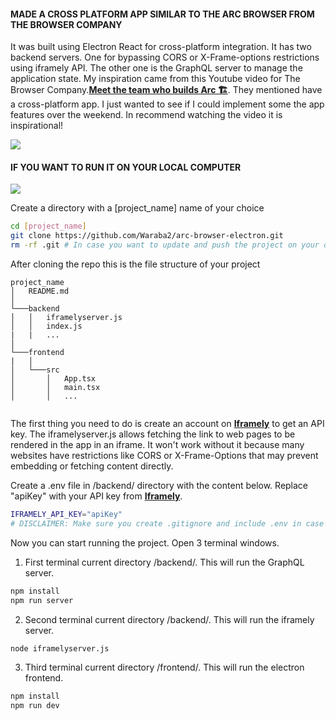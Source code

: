 #### MADE A CROSS PLATFORM APP SIMILAR TO THE ARC BROWSER FROM THE BROWSER COMPANY
It was built using Electron React for cross-platform integration. It has two backend servers. One 
for bypassing CORS or X-Frame-options restrictions using iframely API. The other one is the GraphQL
server to manage the application state. My inspiration came from this Youtube video for The 
Browser Company.**[Meet the team who builds Arc 🏗️](https://www.youtube.com/watch?v=JcnDHK_Lqlc)**.
They mentioned have a cross-platform app. I just wanted to see if I could implement some the app
features over the weekend. In recommend watching the video it is inspirational!

![](https://raw.githubusercontent.com/Waraba2/arc-browser-electron/main/demo.gif)

#### IF YOU WANT TO RUN IT ON YOUR LOCAL COMPUTER
![](https://raw.githubusercontent.com/Waraba2/arc-browser-electron/main/setup.gif)

Create a directory with a [project_name] name of your choice

```bash
cd [project_name]
git clone https://github.com/Waraba2/arc-browser-electron.git
rm -rf .git # In case you want to update and push the project on your own repo
```
After cloning the repo this is the file structure of your project
```
project_name
│   README.md
│
└───backend
│   │   iframelyserver.js
│   │   index.js
|   |   ...
│   
└───frontend
|   │   
│   └───src
│       │   App.tsx
│       │   main.tsx
│       │   ...
    
```
The first thing you need to do is create an account on **[Iframely](https://iframely.com/)** to get an
API key. The iframelyserver.js allows fetching the link to web pages to be 
rendered in the app in an iframe. It won't work without it because many websites have restrictions like CORS or X-Frame-Options that may prevent embedding or fetching content directly.

Create a .env file in /backend/ directory with the content below. Replace "apiKey" with your API key from **[Iframely](https://iframely.com/)**.
```bash
IFRAMELY_API_KEY="apiKey"
# DISCLAIMER: Make sure you create .gitignore and include .env in case you plan on pushing to your own repo.
```


Now you can start running the project. Open 3 terminal windows.

1. First terminal current directory /backend/. This will run the GraphQL server.
```bash
npm install 
npm run server
```
2. Second terminal current directory /backend/. This will run the iframely server.
```bash
node iframelyserver.js
```
3. Third terminal current directory /frontend/. This will run the electron frontend.
```bash
npm install
npm run dev
```
